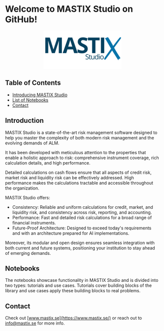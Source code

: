 # Welcome to MASTIX Studio on GitHub!
<p align="center">
  <img src="https://github.com/mastixstudio/mastixstudio/blob/main/assets/mastix-logo.png?raw=true" alt="MASTIX Studio Logo" style="width: 50%;">
</p>

## Table of Contents

- [Introducing MASTIX Studio](#introduction)
- [List of Notebooks](#notebooks)
- [Contact](#contact)

## Introduction

MASTIX Studio is a state-of-the-art risk management software designed to help you master the complexity of both modern risk management and the evolving demands of ALM.

It has been developed with meticulous attention to the properties that enable a holistic approach to risk: comprehensive  instrument coverage, rich calculation details, and high performance.

Detailed calculations on cash flows ensure that all aspects of credit risk, market risk and liquidity risk can be effectively addressed. High performance makes the calculations tractable and accessible throughout the organization.

MASTIX Studio offers:

- Consistency: Reliable and uniform calculations for credit, market, and liquidity risk, and consistency across risk, reporting, and accounting.
- Performance: Fast and detailed risk calculations for a broad range of financial instruments.
- Future-Proof Architecture: Designed to exceed today's requirements and with an architecture prepared for AI implementations.

Moreover, its modular and open design ensures seamless integration with both current and future systems, positioning your institution to stay ahead of emerging demands.

## Notebooks

The notebooks showcase functionality in MASTIX Studio and is divided into two types: tutorials and use cases. Tutorials cover building blocks of the library and use cases apply these building blocks to real problems.

## Contact

Check out [www.mastix.se](https://www.mastix.se/) or reach out to [info@mastix.se](mailto:info@mastix.se) for more info. 
